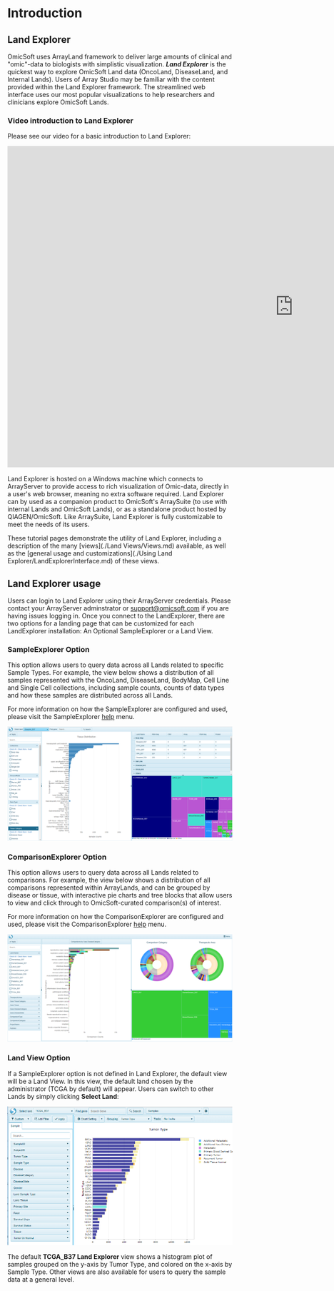 # Introduction


## Land Explorer

OmicSoft uses ArrayLand framework to deliver large amounts of clinical and "omic"-data to biologists with simplistic visualization. ***Land Explorer*** is the quickest way to explore OmicSoft Land data (OncoLand, DiseaseLand, and Internal Lands). Users of Array Studio may be familiar with the content provided within the Land Explorer framework. The streamlined web interface uses our most popular visualizations to help researchers and clinicians explore OmicSoft Lands.

### Video introduction to Land Explorer

Please see our video for a basic introduction to Land Explorer:

<div class="video-wrapper">
  <iframe width="1280" height="720" src="https://www.youtube.com/embed/CYu4QVXCKOc" frameborder="0" allowfullscreen></iframe>
</div>

Land Explorer is hosted on a Windows machine which connects to ArrayServer to provide access to rich visualization of Omic-data, directly in a user's web browser, meaning no extra software required. Land Explorer can by used as a companion product to OmicSoft's ArraySuite (to use with internal Lands and OmicSoft Lands), or as a standalone product hosted by QIAGEN/OmicSoft. Like ArraySuite, Land Explorer is fully customizable to meet the needs of its users.

These tutorial pages demonstrate the utility of Land Explorer, including a description of the many [views](./Land Views/Views.md) available, as well as the [general usage and customizations](./Using Land Explorer/LandExplorerInterface.md) of these views.

## Land Explorer usage

Users can login to Land Explorer using their ArrayServer credentials. Please contact your ArrayServer adminstrator or support@omicsoft.com if you are having issues logging in. Once you connect to the LandExplorer, there are two options for a landing page that can be customized for each LandExplorer installation: An Optional SampleExplorer or a Land View.

### SampleExplorer Option

This option allows users to query data across all Lands related to specific Sample Types. For example, the view below shows a distribution of all samples represented with the OncoLand, DiseaseLand, BodyMap, Cell Line and Single Cell collections, including sample counts, counts of data types and how these samples are distributed across all Lands.


For more information on how the SampleExplorer are configured and used, please visit the SampleExplorer [help](./Explorer/SampleExplorer.md) menu.

![Front_Page](images/FrontPageNirav.png)

### ComparisonExplorer Option

This option allows users to query data across all Lands related to comparisons. For example, the view below shows a distribution of all comparisons represented within ArrayLands, and can be grouped by disease or tissue, with interactive pie charts and tree blocks that allow users to view and click through to OmicSoft-curated comparison(s) of interest.

For more information on how the ComparisonExplorer are configured and used, please visit the ComparisonExplorer [help](./Explorer/ComparisonExplorer.md) menu.

![ComparisonExplorerHomePage](images/ComparisonExplorerHomePage.png)


### Land View Option

If a SampleExplorer option is not defined in Land Explorer, the default view will be a Land View. In this view, the default land chosen by the administrator (TCGA by default) will appear. Users can switch to other Lands by simply clicking **Select Land**:

![LandPortal_login_png](images/LandPortal_login.png)

The default **TCGA_B37 Land Explorer** view shows a histogram plot of samples grouped on the y-axis by Tumor Type, and colored on the x-axis by Sample Type. Other views are also available for users to query the sample data at a general level.
